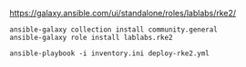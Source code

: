 
https://galaxy.ansible.com/ui/standalone/roles/lablabs/rke2/

```
ansible-galaxy collection install community.general
ansible-galaxy role install lablabs.rke2
```

```
ansible-playbook -i inventory.ini deploy-rke2.yml
```
